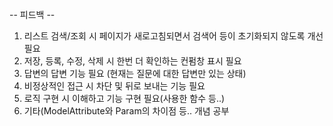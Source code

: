 -- 피드백 -- 

1. 리스트 검색/조회 시 페이지가 새로고침되면서 검색어 등이 초기화되지 않도록 개선 필요
2. 저장, 등록, 수정, 삭제 시 한번 더 확인하는 컨펌창 표시 필요
3. 답변의 답변 기능 필요 (현재는 질문에 대한 답변만 있는 상태)
4. 비정상적인 접근 시 차단 및 뒤로 보내는 기능 필요
5. 로직 구현 시 이해하고 기능 구현 필요(사용한 함수 등..)
6. 기타(ModelAttribute와 Param의 차이점 등.. 개념 공부
